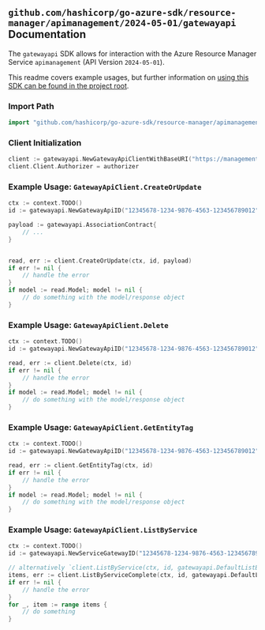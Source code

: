 
## `github.com/hashicorp/go-azure-sdk/resource-manager/apimanagement/2024-05-01/gatewayapi` Documentation

The `gatewayapi` SDK allows for interaction with the Azure Resource Manager Service `apimanagement` (API Version `2024-05-01`).

This readme covers example usages, but further information on [using this SDK can be found in the project root](https://github.com/hashicorp/go-azure-sdk/tree/main/docs).

### Import Path

```go
import "github.com/hashicorp/go-azure-sdk/resource-manager/apimanagement/2024-05-01/gatewayapi"
```


### Client Initialization

```go
client := gatewayapi.NewGatewayApiClientWithBaseURI("https://management.azure.com")
client.Client.Authorizer = authorizer
```


### Example Usage: `GatewayApiClient.CreateOrUpdate`

```go
ctx := context.TODO()
id := gatewayapi.NewGatewayApiID("12345678-1234-9876-4563-123456789012", "example-resource-group", "serviceValue", "gatewayIdValue", "apiIdValue")

payload := gatewayapi.AssociationContract{
	// ...
}


read, err := client.CreateOrUpdate(ctx, id, payload)
if err != nil {
	// handle the error
}
if model := read.Model; model != nil {
	// do something with the model/response object
}
```


### Example Usage: `GatewayApiClient.Delete`

```go
ctx := context.TODO()
id := gatewayapi.NewGatewayApiID("12345678-1234-9876-4563-123456789012", "example-resource-group", "serviceValue", "gatewayIdValue", "apiIdValue")

read, err := client.Delete(ctx, id)
if err != nil {
	// handle the error
}
if model := read.Model; model != nil {
	// do something with the model/response object
}
```


### Example Usage: `GatewayApiClient.GetEntityTag`

```go
ctx := context.TODO()
id := gatewayapi.NewGatewayApiID("12345678-1234-9876-4563-123456789012", "example-resource-group", "serviceValue", "gatewayIdValue", "apiIdValue")

read, err := client.GetEntityTag(ctx, id)
if err != nil {
	// handle the error
}
if model := read.Model; model != nil {
	// do something with the model/response object
}
```


### Example Usage: `GatewayApiClient.ListByService`

```go
ctx := context.TODO()
id := gatewayapi.NewServiceGatewayID("12345678-1234-9876-4563-123456789012", "example-resource-group", "serviceValue", "gatewayIdValue")

// alternatively `client.ListByService(ctx, id, gatewayapi.DefaultListByServiceOperationOptions())` can be used to do batched pagination
items, err := client.ListByServiceComplete(ctx, id, gatewayapi.DefaultListByServiceOperationOptions())
if err != nil {
	// handle the error
}
for _, item := range items {
	// do something
}
```
